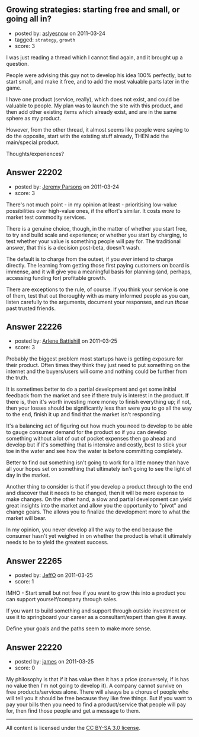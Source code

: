 ## Growing strategies: starting free and small, or going all in?

- posted by: [aslyesnow](https://stackexchange.com/users/-1/8563-aslyesnow) on 2011-03-24
- tagged: `strategy`, `growth`
- score: 3

I was just reading a thread which I cannot find again, and it brought up a question. 

People were advising this guy not to develop his idea 100% perfectly, but to start small, and make it free, and to add the most valuable parts later in the game.

 I have one product (service, really), which does not exist, and could be valuable to people. My plan was to launch the site with this product, and then add other existing items which already exist, and are in the same sphere as my product. 

However, from the other thread, it almost seems like people were saying to do the opposite, start with the existing stuff already, THEN add the main/special product.

Thoughts/experiences?


## Answer 22202

- posted by: [Jeremy Parsons](https://stackexchange.com/users/-1/4291-jeremy-parsons) on 2011-03-24
- score: 3

There's not much point - in my opinion at least - prioritising low-value possibilities over high-value ones, if the effort's similar. It costs *more* to market test commodity services.

There is a genuine choice, though, in the matter of whether you start free, to try and build scale and experience; or whether you start by charging, to test whether your value is something people will pay for. The traditional answer, that this is a decision post-beta, doesn't wash.

The default is to charge from the outset, if you *ever* intend to charge directly. The learning from getting those first paying customers on board is immense, and it will give you a meaningful basis for planning (and, perhaps, accessing funding for) profitable growth.

There are exceptions to the rule, of course. If you think your service is one of them, test that out thoroughly with as many informed people as you can, listen carefully to the arguments, document your responses, and run *those* past trusted friends.


## Answer 22226

- posted by: [Arlene Battishill](https://stackexchange.com/users/-1/8895-arlene-battishill) on 2011-03-25
- score: 3

Probably the biggest problem most startups have is getting exposure for their product. Often times they think they just need to put something on the internet and the buyers/users will come and nothing could be further from the truth. 

It is sometimes better to do a partial development and get some initial feedback from the market and see if there truly is interest in the product. If there is, then it's worth investing more money to finish everything up; if not, then your losses should be significantly less than were you to go all the way to the end, finish it up and find that the market isn't responding. 

It's a balancing act of figuring out how much you need to develop to be able to gauge consumer demand for the product so if you can develop something without a lot of out of pocket expenses then go ahead and develop but if it's something that is intensive and costly, best to stick your toe in the water and see how the water is before committing completely. 

Better to find out something isn't going to work for a little money than have all your hopes set on something that ultimately isn't going to see the light of day in the market.


Another thing to consider is that if you develop a product through to the end and discover that it needs to be changed, then it will be more expense to make changes. On the other hand, a slow and partial development can yield great insights into the market and allow you the opportunity to "pivot" and change gears. The allows you to finalize the development more to what the market will bear. 

In my opinion, you never develop all the way to the end because the consumer hasn't yet weighed in on whether the product is what it ultimately needs to be to yield the greatest success.


## Answer 22265

- posted by: [JeffO](https://stackexchange.com/users/-1/1796-jeffo) on 2011-03-25
- score: 1

IMHO - Start small but not free if you want to grow this into a product you can support yourself/company through sales. 

If you want to build something and support through outside investment or use it to springboard your career as a consultant/expert than give it away.

Define your goals and the paths seem to make more sense.


## Answer 22220

- posted by: [james](https://stackexchange.com/users/-1/5800-james) on 2011-03-25
- score: 0

My philosophy is that if it has value then it has a price (conversely, if is has no value then I'm not going to develop it). A company cannot survive on free products/services alone. There will always be a chorus of people who will tell you it should be free because they like free things. But if you want to pay your bills then you need to find a product/service that people will pay for, then find those people and get a message to them.  



---

All content is licensed under the [CC BY-SA 3.0 license](https://creativecommons.org/licenses/by-sa/3.0/).
